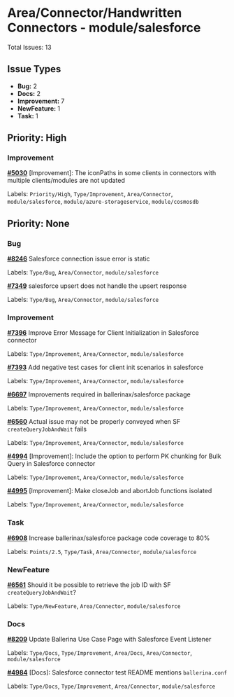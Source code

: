 # Area/Connector/Handwritten Connectors - module/salesforce

Total Issues: 13

## Issue Types

- **Bug:** 2
- **Docs:** 2
- **Improvement:** 7
- **NewFeature:** 1
- **Task:** 1

## Priority: High

### Improvement

**[#5030](https://github.com/ballerina-platform/ballerina-library/issues/5030)** [Improvement]: The iconPaths in some clients in connectors with multiple clients/modules are not updated

Labels: `Priority/High`, `Type/Improvement`, `Area/Connector`, `module/salesforce`, `module/azure-storageservice`, `module/cosmosdb`

## Priority: None

### Bug

**[#8246](https://github.com/ballerina-platform/ballerina-library/issues/8246)** Salesforce connection issue error is static

Labels: `Type/Bug`, `Area/Connector`, `module/salesforce`

**[#7349](https://github.com/ballerina-platform/ballerina-library/issues/7349)** salesforce upsert does not handle the upsert response

Labels: `Type/Bug`, `Area/Connector`, `module/salesforce`

### Improvement

**[#7396](https://github.com/ballerina-platform/ballerina-library/issues/7396)** Improve Error Message for Client Initialization in Salesforce connector

Labels: `Type/Improvement`, `Area/Connector`, `module/salesforce`

**[#7393](https://github.com/ballerina-platform/ballerina-library/issues/7393)** Add negative test cases for client init scenarios in salesforce

Labels: `Type/Improvement`, `Area/Connector`, `module/salesforce`

**[#6697](https://github.com/ballerina-platform/ballerina-library/issues/6697)** Improvements required in ballerinax/salesforce package

Labels: `Type/Improvement`, `Area/Connector`, `module/salesforce`

**[#6560](https://github.com/ballerina-platform/ballerina-library/issues/6560)** Actual issue may not be properly conveyed when SF `createQueryJobAndWait` fails

Labels: `Type/Improvement`, `Area/Connector`, `module/salesforce`

**[#4994](https://github.com/ballerina-platform/ballerina-library/issues/4994)** [Improvement]: Include the option to perform PK chunking for Bulk Query in Salesforce connector

Labels: `Type/Improvement`, `Area/Connector`, `module/salesforce`

**[#4995](https://github.com/ballerina-platform/ballerina-library/issues/4995)** [Improvement]: Make closeJob and abortJob functions isolated

Labels: `Type/Improvement`, `Area/Connector`, `module/salesforce`

### Task

**[#6908](https://github.com/ballerina-platform/ballerina-library/issues/6908)** Increase ballerinax/salesforce package code coverage to 80%

Labels: `Points/2.5`, `Type/Task`, `Area/Connector`, `module/salesforce`

### NewFeature

**[#6561](https://github.com/ballerina-platform/ballerina-library/issues/6561)** Should it be possible to retrieve the job ID with SF `createQueryJobAndWait`?

Labels: `Type/NewFeature`, `Area/Connector`, `module/salesforce`

### Docs

**[#8209](https://github.com/ballerina-platform/ballerina-library/issues/8209)** Update Ballerina Use Case Page with Salesforce Event Listener

Labels: `Type/Docs`, `Type/Improvement`, `Area/Docs`, `Area/Connector`, `module/salesforce`

**[#4984](https://github.com/ballerina-platform/ballerina-library/issues/4984)** [Docs]: Salesforce connector test README mentions `ballerina.conf`

Labels: `Type/Docs`, `Type/Improvement`, `Area/Connector`, `module/salesforce`


